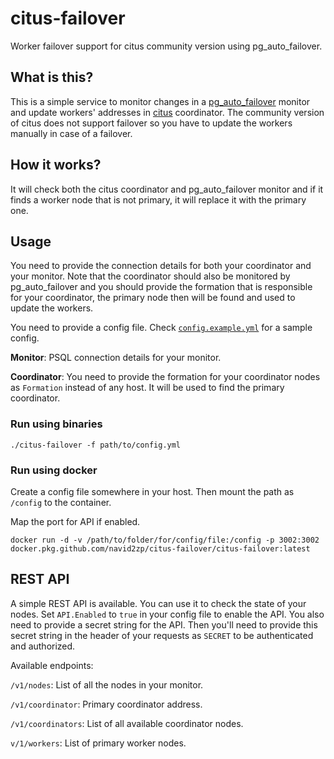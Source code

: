 # citus-failover
Worker failover support for citus community version using pg_auto_failover.

## What is this?

This is a simple service to monitor changes in a [pg_auto_failover][1] monitor and update workers' addresses in [citus][2] coordinator. The community version of citus does not support failover so you have to update the workers manually in case of a failover.

## How it works?

It will check both the citus coordinator and pg_auto_failover monitor and if it finds a worker node that is not primary, it will replace it with the primary one.

## Usage

You need to provide the connection details for both your coordinator and your monitor. Note that the coordinator should also be monitored by pg_auto_failover and you should provide the formation that is responsible for your coordinator, the primary node then will be found and used to update the workers.

You need to provide a config file. Check [`config.example.yml`][3] for a sample config.

**Monitor**:
PSQL connection details for your monitor.

**Coordinator**:
You need to provide the formation for your coordinator nodes as `Formation` instead of any host. It will be used to find the primary coordinator. 

### Run using binaries

```
./citus-failover -f path/to/config.yml
```

### Run using docker

Create a config file somewhere in your host. Then mount the path as `/config` to the container.

Map the port for API if enabled.

```
docker run -d -v /path/to/folder/for/config/file:/config -p 3002:3002 docker.pkg.github.com/navid2zp/citus-failover/citus-failover:latest
```

## REST API

A simple REST API is available. You can use it to check the state of your nodes. Set `API.Enabled` to `true` in your config file to enable the API. You also need to provide a secret string for the API. Then you'll need to provide this secret string in the header of your requests as `SECRET` to be authenticated and authorized.



Available endpoints:

`/v1/nodes`: List of all the nodes in your monitor.

`/v1/coordinator`: Primary coordinator address.

`/v1/coordinators`: List of all available coordinator nodes.

`v/1/workers`: List of primary worker nodes.


[1]: https://github.com/citusdata/pg_auto_failover
[2]: https://github.com/citusdata/citus
[3]: https://github.com/Navid2zp/citus-failover/blob/main/config.example.yml
